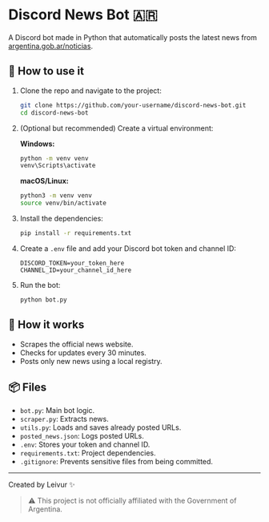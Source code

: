 # Discord News Bot 🇦🇷

A Discord bot made in Python that automatically posts the latest news from [argentina.gob.ar/noticias](https://www.argentina.gob.ar/noticias).

## 🚀 How to use it

1. Clone the repo and navigate to the project:
   ```bash
   git clone https://github.com/your-username/discord-news-bot.git
   cd discord-news-bot
   ```

2. (Optional but recommended) Create a virtual environment:
   
   **Windows:**
   ```bash
   python -m venv venv
   venv\Scripts\activate
   ```
   **macOS/Linux:**
   ```bash
   python3 -m venv venv
   source venv/bin/activate
   ```

3. Install the dependencies:
   ```bash
   pip install -r requirements.txt
   ```

4. Create a `.env` file and add your Discord bot token and channel ID:
   ```env
   DISCORD_TOKEN=your_token_here
   CHANNEL_ID=your_channel_id_here
   ```

5. Run the bot:
   ```bash
   python bot.py
   ```

## 🧠 How it works
- Scrapes the official news website.
- Checks for updates every 30 minutes.
- Posts only new news using a local registry.

## 📦 Files
- `bot.py`: Main bot logic.
- `scraper.py`: Extracts news.
- `utils.py`: Loads and saves already posted URLs.
- `posted_news.json`: Logs posted URLs.
- `.env`: Stores your token and channel ID.
- `requirements.txt`: Project dependencies.
- `.gitignore`: Prevents sensitive files from being committed.

---

Created by Leivur ✨

> ⚠️ This project is not officially affiliated with the Government of Argentina.
